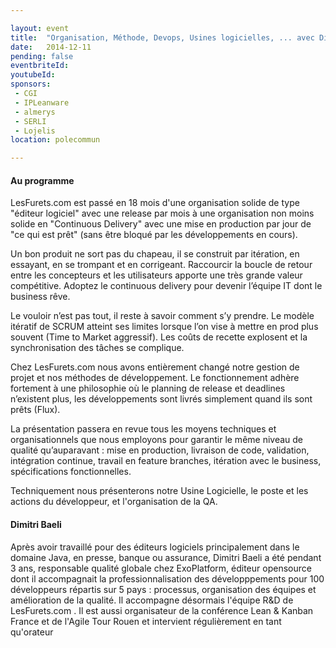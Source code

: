 ```yaml
---

layout: event
title:  "Organisation, Méthode, Devops, Usines logicielles, ... avec Dimitri Baeli"
date:   2014-12-11
pending: false
eventbriteId:
youtubeId:
sponsors:
 - CGI
 - IPLeanware
 - almerys
 - SERLI
 - Lojelis
location: polecommun

---
```


#### Au programme 

LesFurets.com est passé en 18 mois d'une organisation solide de type "éditeur logiciel" avec une release par mois à une organisation non moins solide en "Continuous Delivery" avec une mise en production par jour de "ce qui est prêt" (sans être bloqué par les développements en cours).

Un bon produit ne sort pas du chapeau, il se construit par itération, en essayant, en se trompant et en corrigeant. Raccourcir la boucle de retour entre les concepteurs et les utilisateurs apporte une très grande valeur compétitive. Adoptez le continuous delivery pour devenir l’équipe IT dont le business rêve.

Le vouloir n’est pas tout, il reste à savoir comment s’y prendre. Le modèle itératif de SCRUM atteint ses limites lorsque l’on vise à mettre en prod plus souvent (Time to Market aggressif). Les coûts de recette explosent et la synchronisation des tâches se complique.

Chez LesFurets.com nous avons entièrement changé notre gestion de projet et nos méthodes de développement. Le fonctionnement adhère fortement à une philosophie où le planning de release et deadlines n’existent plus, les développements sont livrés simplement quand ils sont prêts (Flux).

La présentation passera en revue tous les moyens techniques et organisationnels que nous employons pour garantir le même niveau de qualité qu’auparavant : mise en production, livraison de code, validation, intégration continue, travail en feature branches, itération avec le business, spécifications fonctionnelles.

Techniquement nous présenterons notre Usine Logicielle, le poste et les actions du développeur, et l'organisation de la QA.

#### Dimitri Baeli

Après avoir travaillé pour des éditeurs logiciels principalement dans le domaine Java, en presse, banque ou assurance, Dimitri Baeli a été pendant 3 ans, responsable qualité globale chez ExoPlatform, éditeur opensource dont il accompagnait la professionnalisation des développpements pour 100 développeurs répartis sur 5 pays : processus, organisation des équipes et amélioration de la qualité. Il accompagne désormais l'équipe R&D de LesFurets.com . Il est aussi organisateur de la conférence Lean & Kanban France et de l'Agile Tour Rouen et intervient régulièrement en tant qu'orateur

